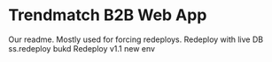 # Trendmatch B2B Web App

Our readme. Mostly used for forcing redeploys.
Redeploy with live DB
ss.redeploy
bukd
Redeploy v1.1
new env
